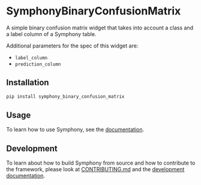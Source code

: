 # SymphonyBinaryConfusionMatrix

A simple binary confusion matrix widget that takes into account a class and a label column of a Symphony table.

Additional parameters for the spec of this widget are:

- `label_column`
- `prediction_column`

## Installation

```bash
pip install symphony_binary_confusion_matrix
```

## Usage

To learn how to use Symphony, see the [documentation](https://apple.github.io/ml-symphony/).

## Development

To learn about how to build Symphony from source and how to contribute to the framework, please look at [CONTRIBUTING.md](../CONTRIBUTING.md) and the [development documentation](https://apple.github.io/ml-symphony/contributing.html).
